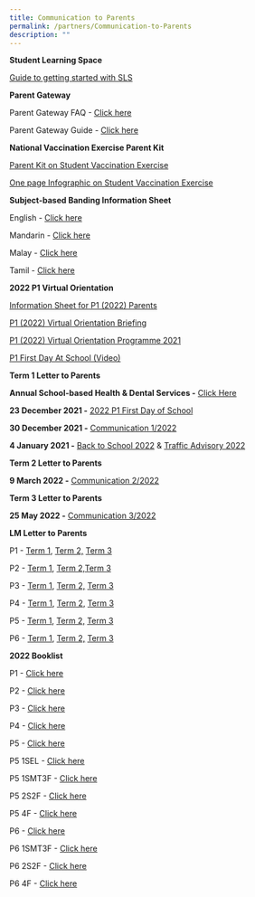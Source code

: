 ```yaml
---
title: Communication to Parents
permalink: /partners/Communication-to-Parents
description: ""
---
```

**Student Learning Space**

[Guide to getting started with SLS](/files/Annexes%20to%20Letter%20to%20Parents.pdf)

  

**Parent Gateway**

Parent Gateway FAQ - [Click here](/files/Annexes%20to%20Letter%20to%20Parents.pdf)

Parent Gateway Guide - [Click here](/files/Parents%20Gateway%20User%20Guide.pdf)

  

**National Vaccination Exercise Parent Kit**

[Parent Kit on Student Vaccination Exercise](/files/Resource%202%20Parent%20Kit%20on%20Student%20Vaccination%20Exercise.pdf)

[One page Infographic on Student Vaccination Exercise](/files/Resource%203%20One%20page%20Infographic%20on%20Student%20Vaccination%20Exercise.pdf)

  

**Subject-based Banding Information Sheet**

English - [Click here](/files/MOE_SBB_ENG_revised%201%20Mar%202018.pdf)

Mandarin - [Click here](/files/MOE_SBB_CHI_revised%201%20Mar%202018.pdf)

Malay - [Click here](/files/MOE_SBB_ML_revised%201%20Mar%202018.pdf)

Tamil - [Click here](/files/MOE_SBB_TL_revised%201%20Mar%202018.pdf)

**2022 P1 Virtual Orientation**  

[Information Sheet for P1 (2022) Parents](https://ngeeannpri.moe.edu.sg/qql/slot/u501/2021/P1%202022/Information%20Sheet%20for%20P12022%20Parents.pdf)

[P1 (2022) Virtual Orientation Briefing](https://ngeeannpri.moe.edu.sg/qql/slot/u501/2021/P1%202022/P1%202022%20Virtual%20Orientation%20Briefing.pdf)

[P1 (2022) Virtual Orientation Programme 2021](https://ngeeannpri.moe.edu.sg/qql/slot/u501/2021/P1%202022/P1%202022%20Virtual%20Orientation%20Programme%202021.pdf)

[P1 First Day At School (Video)](https://youtu.be/kmaG_Po7QwE)

  

**Term 1 Letter to Parents**

**Annual School-based Health & Dental Services -** [Click Here](/files/Letter%20to%20P1%20Parents_Final.pdf)

**23 December 2021 -** [2022 P1 First Day of School](/files/P1%202022%20Welcome%20Letter.pdf)

**30 December 2021 -** [Communication 1/2022](/files/2022%20Term%201%20Letter%20to%20Parents.pdf)

**4 January 2021 -** [Back to School 2022](/files/Back%20to%20School%202022.pdf) & [Traffic Advisory 2022](/files/Traffic%20Advisory%202022.pdf)

  

**Term 2 Letter to Parents**

**9 March 2022 -** [Communication 2/2022](/files/2022%20Term%202%20Letter%20to%20Parents.pdf)

  

**Term 3 Letter to Parents**

**25 May 2022 -** [Communication 3/2022](/files/Term%203%20Letter%20to%20Parent%202022.pdf)

  

**LM Letter to Parents**

P1 - [Term 1](/files/P1%20Term%201%20Level%20Letter%202022.pdf), [Term 2,](/files/P1%20Term%202%20Level%20Letter%202022_edited.pdf) [Term 3](/files/P1%20Term%203%20Level%20Letter%202022.pdf)

P2 - [Term 1](/files/P2%20Term%201%20Level%20Letter%202022.pdf), [Term 2,](/files/P2%20Term%202%20Level%20Letter%202022_edited.pdf)[Term 3](/files/P2%20Term%203%20Level%20Letter%202022.pdf)

P3 - [Term 1](https://ngeeannpri.moe.edu.sg/qql/slot/u501/2022/LM/Term%201/P3%20Term%201%20Level%20Letter%202022.pdf), [Term 2,](https://ngeeannpri.moe.edu.sg/qql/slot/u501/2022/LM/Term%202/P3%20Term%202%20Level%20Letter%202022.pdf) [Term 3](https://ngeeannpri.moe.edu.sg/qql/slot/u501/2022/LM/Term%203/P3%20Term%203%20Level%20Letter%202022.pdf)

P4 - [Term 1](https://ngeeannpri.moe.edu.sg/qql/slot/u501/2022/LM/Term%201/P4%20Term%201%20Level%20Letter%202022.pdf), [Term 2,](https://ngeeannpri.moe.edu.sg/qql/slot/u501/2022/LM/Term%202/P4%20Term%202%20Level%20Letter%202022.pdf) [Term 3](https://ngeeannpri.moe.edu.sg/qql/slot/u501/2022/LM/Term%203/P4%20Term%203%20Level%20Letter%202022.pdf)

P5 - [Term 1](https://ngeeannpri.moe.edu.sg/qql/slot/u501/2022/LM/Term%201/P5%20Term%201%20Level%20Letter%202022.pdf), [Term 2,](https://ngeeannpri.moe.edu.sg/qql/slot/u501/2022/LM/Term%202/P5%20Term%202%20Level%20Letter%202022.pdf) [Term 3](https://ngeeannpri.moe.edu.sg/qql/slot/u501/2022/LM/Term%203/P5%20Term%203%20Level%20Letter%202022.pdf)

P6 - [Term 1](https://ngeeannpri.moe.edu.sg/qql/slot/u501/2022/LM/Term%201/P6%20Term%201%20Level%20Letter%202022.pdf), [Term 2,](https://ngeeannpri.moe.edu.sg/qql/slot/u501/2022/LM/Term%202/P6%20Term%202%20Level%20Letter%202022.pdf) [Term 3](https://ngeeannpri.moe.edu.sg/qql/slot/u501/2022/LM/Term%203/P6%20Term%203%20Level%20Letter%202022.pdf)

  

**2022 Booklist**  

P1 - [Click here](https://ngeeannpri.moe.edu.sg/qql/slot/u501/2021/Booklist/Ngee%20Ann%20Booklist%202022%20Primary%201%2009.11.pdf)  

P2 - [Click here](https://ngeeannpri.moe.edu.sg/qql/slot/u501/2021/Booklist/Ngee%20Ann%20Booklist%202022%20Primary%202%2014.11.pdf)

P3 - [Click here](https://ngeeannpri.moe.edu.sg/qql/slot/u501/2021/Booklist/Ngee%20Ann%20Booklist%202022%20Primary%203%2014.11.pdf)

P4 - [Click here](https://ngeeannpri.moe.edu.sg/qql/slot/u501/2021/Booklist/Ngee%20Ann%20Booklist%202022%20Primary%204%2014.11.pdf)

P5 - [Click here](https://ngeeannpri.moe.edu.sg/qql/slot/u501/2021/Booklist/Ngee%20Ann%20Booklist%202022%20Primary%205%2017.11.pdf)

P5 1SEL - [Click here](https://ngeeannpri.moe.edu.sg/qql/slot/u501/2021/Booklist/Ngee%20Ann%20Booklist%202022%20Primary%205%201SEL3F%2017.11.pdf)

P5 1SMT3F - [Click here](https://ngeeannpri.moe.edu.sg/qql/slot/u501/2021/Booklist/Ngee%20Ann%20Booklist%202022%20Primary%205%201SMT3F%2017.11.pdf)

P5 2S2F - [Click here](https://ngeeannpri.moe.edu.sg/qql/slot/u501/2021/Booklist/Ngee%20Ann%20Booklist%202022%20Primary%205%202S2F%2017.11.pdf)

P5 4F - [Click here](https://ngeeannpri.moe.edu.sg/qql/slot/u501/2021/Booklist/Ngee%20Ann%20Booklist%202022%20Primary%205%204F%2017.11.pdf)

P6 - [Click here](https://ngeeannpri.moe.edu.sg/qql/slot/u501/2021/Booklist/Ngee%20Ann%20Booklist%202022%20Primary%206%2014.11.pdf)

P6 1SMT3F - [Click here](https://ngeeannpri.moe.edu.sg/qql/slot/u501/2021/Booklist/Ngee%20Ann%20Booklist%202022%20Primary%206%201SMT3F%2014.11.pdf)

P6 2S2F - [Click here](https://ngeeannpri.moe.edu.sg/qql/slot/u501/2021/Booklist/Ngee%20Ann%20Booklist%202022%20Primary%206%202S2F%2014.11.pdf)

P6 4F - [Click here](https://ngeeannpri.moe.edu.sg/qql/slot/u501/2021/Booklist/Ngee%20Ann%20Booklist%202022%20Primary%206%204F%2014.11.pdf)